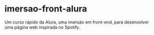 # imersao-front-alura
Um curso rápido da Alura, uma imersão em front-end, para desenvolver uma página web inspirada no Spotify.
